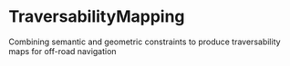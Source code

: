 # TraversabilityMapping
Combining semantic and geometric constraints to produce traversability maps for off-road navigation
